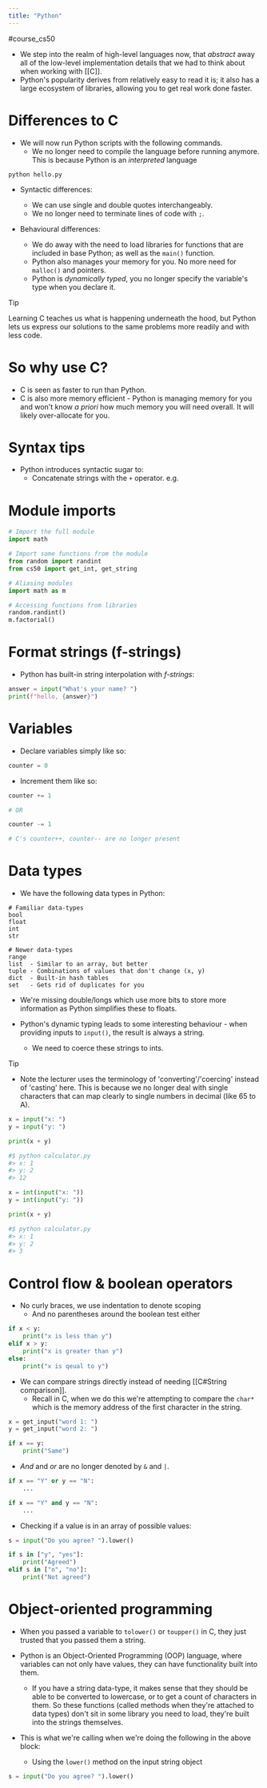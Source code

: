 ```yaml
---
title: "Python"
---
```

#course_cs50 

- We step into the realm of high-level languages now, that *abstract* away all of the low-level implementation details that we had to think about when working with [[C]].
- Python's popularity derives from relatively easy to read it is; it also has a large ecosystem of libraries, allowing you to get real work done faster.

# Differences to C

- We will now run Python scripts with the following commands. 
    - We no longer need to compile the language before running anymore. This is because Python is an *interpreted* language

```shell
python hello.py
```

- Syntactic differences:
    - We can use single and double quotes interchangeably. 
    -  We no longer need to terminate lines of code with `;`.

- Behavioural differences:
    - We do away with the need to load libraries for functions that are included in base Python; as well as the `main()` function.
    - Python also manages your memory for you. No more need for `malloc()` and pointers.
    - Python is *dynamically typed*, you no longer specify the variable's type when you declare it.

> [!tip]
> Learning C teaches us what is happening underneath the hood, but Python lets us express our solutions to the same problems more readily and with less code.
# So why use C?

- C is seen as faster to run than Python. 
- C is also more memory efficient - Python is managing memory for you and won't know *a priori* how much memory you will need overall. It will likely over-allocate for you.
# Syntax tips

- Python introduces syntactic sugar to:
    - Concatenate strings with the `+` operator. e.g. 

# Module imports

```python
# Import the full module
import math

# Import some functions from the module
from random import randint
from cs50 import get_int, get_string

# Aliasing modules
import math as m

# Accessing functions from libraries
random.randint()
m.factorial()
```

# Format strings (f-strings)

- Python has built-in string interpolation with *f-strings*:

```python
answer = input("What's your name? ")
print(f"hello, {answer}")
```

# Variables

- Declare variables simply like so:

```python
counter = 0
```

- Increment them like so:

```python
counter += 1

# OR

counter -= 1

# C's counter++, counter-- are no longer present
```

# Data types

- We have the following data types in Python:

```
# Familiar data-types
bool
float
int
str

# Newer data-types
range 
list  - Similar to an array, but better
tuple - Combinations of values that don't change (x, y)
dict  - Built-in hash tables
set   - Gets rid of duplicates for you
```

- We're missing double/longs which use more bits to store more information as Python simplifies these to floats.

- Python's dynamic typing leads to some interesting behaviour - when providing inputs to `input()`, the result is always a string.
    - We need to coerce these strings to ints.

> [!tip]
> - Note the lecturer uses the terminology of 'converting'/'coercing' instead of 'casting' here. This is because we no longer deal with single characters that can map clearly to single numbers in decimal (like 65 to A).

```python
x = input("x: ")
y = input("y: ")

print(x + y)

#$ python calculator.py
#> x: 1
#> y: 2
#> 12

x = int(input("x: "))
y = int(input("y: "))

print(x + y)

#$ python calculator.py
#> x: 1
#> y: 2
#> 3
```

# Control flow & boolean operators

- No curly braces, we use indentation to denote scoping
    - And no parentheses around the boolean test either

```python
if x < y:
    print("x is less than y")
elif x > y:
    print("x is greater than y")
else:
    print("x is qeual to y")
```

- We can compare strings directly instead of needing [[C#String comparison]].
    - Recall in C, when we do this we're attempting to compare the `char*` which is the memory address of the first character in the string.

```python
x = get_input("word 1: ")
y = get_input("word 2: ")

if x == y:
    print("Same")
```

- *And* and *or* are no longer denoted by `&` and `|`.

```python
if x == "Y" or y == "N":
    ...

if x == "Y" and y == "N":
    ...
```

- Checking if a value is in an array of possible values:

```python
s = input("Do you agree? ").lower()

if s in ["y", "yes"]:
    print("Agreed")
elif s in ["n", "no"]:
    print("Not agreed")
```

# Object-oriented programming

- When you passed a variable to `tolower()` or `toupper()` in C, they just trusted that you passed them a string.

- Python is an Object-Oriented Programming (OOP) language, where variables can not only have values, they can have functionality built into them.
    - If you have a string data-type, it makes sense that they should be able to be converted to lowercase, or to get a count of characters in them. So these functions (called methods when they're attached to data types) don't sit in some library you need to load, they're built into the strings themselves.

- This is what we're calling when we're doing the following in the above block:
    - Using the `lower()` method on the input string object

```python
s = input("Do you agree? ").lower()
```
